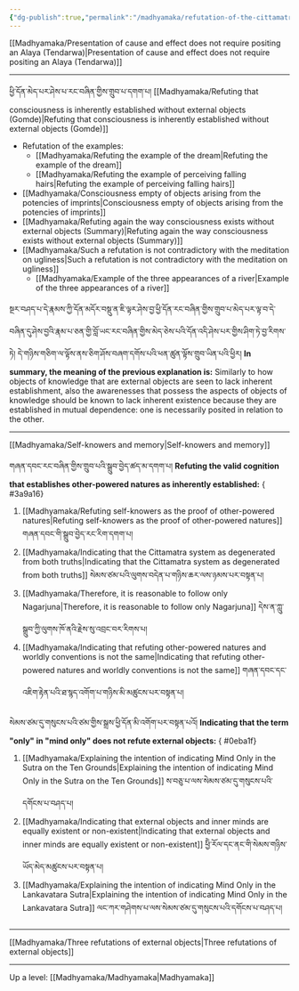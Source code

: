 ```yaml
---
{"dg-publish":true,"permalink":"/madhyamaka/refutation-of-the-cittamatra-system/"}
---
```


[[Madhyamaka/Presentation of cause and effect does not require positing an Alaya (Tendarwa)\|Presentation of cause and effect does not require positing an Alaya (Tendarwa)]]

---
ཕྱི་དོན་མེད་པར་ཤེས་པ་རང་བཞིན་གྱིས་གྲུབ་པ་དགག་པ།
[[Madhyamaka/Refuting that consciousness is inherently established without external objects (Gomde)\|Refuting that consciousness is inherently established without external objects (Gomde)]]
- Refutation of the examples:
	- [[Madhyamaka/Refuting the example of the dream\|Refuting the example of the dream]]
	- [[Madhyamaka/Refuting the example of perceiving falling hairs\|Refuting the example of perceiving falling hairs]]
- [[Madhyamaka/Consciousness empty of objects arising from the potencies of imprints\|Consciousness empty of objects arising from the potencies of imprints]]
- [[Madhyamaka/Refuting again the way consciousness exists without external objects (Summary)\|Refuting again the way consciousness exists without external objects (Summary)]]
- [[Madhyamaka/Such a refutation is not contradictory with the meditation on ugliness\|Such a refutation is not contradictory with the meditation on ugliness]]
	- [[Madhyamaka/Example of the three appearances of a river\|Example of the three appearances of a river]]


སྔར་བཤད་པ་དེ་རྣམས་ཀྱི་དོན་མདོར་བསྡུ་ན་ཇི་ལྟར་ཤེས་བྱ་ཕྱི་དོན་རང་བཞིན་གྱིས་གྲུབ་པ་མེད་པར་ལྟ་བ་དེ་བཞིན་དུ་ཤེས་བྱའི་རྣམ་པ་ཅན་གྱི་བློ་ཡང་རང་བཞིན་གྱིས་མེད་ཅེས་པའི་དོན་འདི་ཤེས་པར་གྱིས་ཤིག་ཏེ་བྱ་རིགས་ཏེ། དེ་གཉིས་གཅིག་ལ་ལྟོས་ནས་ཅིག་ཤོས་བཞག་དགོས་པའི་ཕན་ཚུན་ལྟོས་གྲུབ་ཡིན་པའི་ཕྱིར།
**In summary, the meaning of the previous explanation is:** Similarly to how objects of knowledge that are external objects are seen to lack inherent establishment, also the awarenesses that possess the aspects of objects of knowledge should be known to lack inherent existence because they are established in mutual dependence: one is necessarily posited in relation to the other.

---
[[Madhyamaka/Self-knowers and memory\|Self-knowers and memory]]

གཞན་དབང་རང་བཞིན་གྱིས་གྲུབ་པའི་སྒྲུབ་བྱེད་ཚད་མ་དགག་པ།
**Refuting the valid cognition that establishes other-powered natures as inherently established:**
{ #3a9a16}

1. [[Madhyamaka/Refuting self-knowers as the proof of other-powered natures\|Refuting self-knowers as the proof of other-powered natures]] གཞན་དབང་གི་སྒྲུབ་བྱེད་རང་རིག་དགག་པ། 
2. [[Madhyamaka/Indicating that the Cittamatra system as degenerated from both truths\|Indicating that the Cittamatra system as degenerated from both truths]]
   སེམས་ཙམ་པའི་ལུགས་བདེན་པ་གཉིས་ཆར་ལས་ཉམས་པར་བསྟན་པ།
3. [[Madhyamaka/Therefore, it is reasonable to follow only Nagarjuna\|Therefore, it is reasonable to follow only Nagarjuna]] དེས་ན་ཀླུ་སྒྲུབ་ཀྱི་ལུགས་ཁོ་ནའི་རྗེས་སུ་འབྲང་བར་རིགས་པ།
4. [[Madhyamaka/Indicating that refuting other-powered natures and worldly conventions is not the same\|Indicating that refuting other-powered natures and worldly conventions is not the same]]
   གཞན་དབང་དང་འཇིག་རྟེན་པའི་ཐ་སྙད་འགོག་པ་གཉིས་མི་མཚུངས་པར་བསྟན་པ།


སེམས་ཙམ་དུ་གསུངས་པའི་ཙམ་གྱིས་སྒྲས་ཕྱི་དོན་མི་འགོག་པར་བསྟན་པའོ།
**Indicating that the term "only" in "mind only" does not refute external objects:**
{ #0eba1f}

1. [[Madhyamaka/Explaining the intention of indicating Mind Only in the Sutra on the Ten Grounds\|Explaining the intention of indicating Mind Only in the Sutra on the Ten Grounds]]
   ས་བཅུ་པ་ལས་སེམས་ཙམ་དུ་གསུངས་པའི་དགོངས་པ་བཤད་པ།
2. [[Madhyamaka/Indicating that external objects and inner minds are equally existent or non-existent\|Indicating that external objects and inner minds are equally existent or non-existent]]
   ཕྱིེ་རོལ་དང་ནང་གི་སེམས་གཉིས་ཡོད་མེད་མཚུངས་པར་བསྟན་པ།
3. [[Madhyamaka/Explaining the intention of indicating Mind Only in the Lankavatara Sutra\|Explaining the intention of indicating Mind Only in the Lankavatara Sutra]]
   ལང་ཀར་གཤེགས་པ་ལས་སེམས་ཙམ་དུ་གསུངས་པའི་དགོངས་པ་བཤད་པ།


---
[[Madhyamaka/Three refutations of external objects\|Three refutations of external objects]]


---
Up a level: [[Madhyamaka/Madhyamaka\|Madhyamaka]]